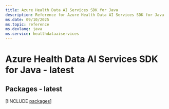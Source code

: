 ```yaml
---
title: Azure Health Data AI Services SDK for Java
description: Reference for Azure Health Data AI Services SDK for Java
ms.date: 09/10/2025
ms.topic: reference
ms.devlang: java
ms.service: healthdataaiservices
---
```

# Azure Health Data AI Services SDK for Java - latest
## Packages - latest
[!INCLUDE [packages](health-data-ai-services-index.md)]